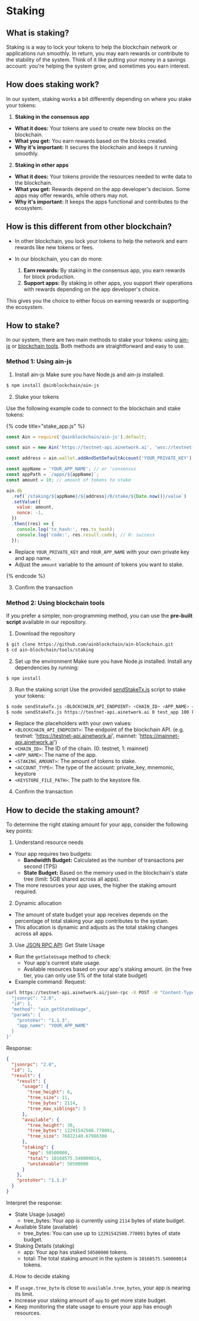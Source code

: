 # Staking

## What is staking?

Staking is a way to lock your tokens to help the blockchain network or applications run smoothly. In return, you may earn rewards or contribute to the stability of the system.
Think of it like putting your money in a savings account: you're helping the system grow, and sometimes you earn interest.

## How does staking work?

In our system, staking works a bit differently depending on where you stake your tokens:

1. **Staking in the consensus app**

- **What it does:** Your tokens are used to create new blocks on the blockchain.
- **What you get:** You earn rewards based on the blocks created.
- **Why it's important:** It secures the blockchain and keeps it running smoothly.

2. **Staking in other apps**

- **What it does:** Your tokens provide the resources needed to write data to the blockchain.
- **What you get:** Rewards depend on the app developer's decision. Some apps may offer rewards, while others may not.
- **Why it's important:** It keeps the apps functional and contributes to the ecosystem.

## How is this different from other blockchain?

- In other blockchain, you lock your tokens to help the network and earn rewards like new tokens or fees.

- In our blockchain, you can do more:
  1. **Earn rewards:** By staking in the consensus app, you earn rewards for block production.
  2. **Support apps:** By staking in other apps, you support their operations with rewards depending on the app developer's choice.

This gives you the choice to either focus on earning rewards or supporting the ecosystem.

## How to stake?

In our system, there are two main methods to stake your tokens: using [ain-js](https://github.com/ainblockchain/ain-js) or [blockchain tools](https://github.com/ainblockchain/ain-blockchain/blob/master/tools/staking/sendStakeTx.js). Both methods are straightforward and easy to use.

### Method 1: Using ain-js

1. Install ain-js
   Make sure you have Node.js and ain-js installed.

```sh
$ npm install @ainblockchain/ain-js
```

2. Stake your tokens

Use the following example code to connect to the blockchain and stake tokens:

{% code title="stake_app.js" %}

```js
const Ain = require('@ainblockchain/ain-js').default;

const ain = new Ain('https://testnet-api.ainetwork.ai', 'wss://testnet-event.ainetwork.ai', 0); // testnet

const address = ain.wallet.addAndSetDefaultAccount('YOUR_PRIVATE_KEY');

const appName = 'YOUR_APP_NAME'; // or 'consensus
const appPath = `/apps/${appName}`;
const amount = 10; // amount of tokens to stake

ain.db
  .ref(`/staking/${appName}/${address}/0/stake/${Date.now()}/value`)
  .setValue({
    value: amount,
    nonce: -1,
  })
  .then((res) => {
    console.log('tx_hash:', res.tx_hash);
    console.log('code:', res.result.code); // 0: success
  });
```

- Replace `YOUR_PRIVATE_KEY` and `YOUR_APP_NAME` with your own private key and app name.
- Adjust the `amount` variable to the amount of tokens you want to stake.

{% endcode %}

3. Confirm the transaction

### Method 2: Using blockchain tools

If you prefer a simpler, non-programming method, you can use the **pre-built script** available in our repository.

1. Download the repository

```sh
$ git clone https://github.com/ainblockchain/ain-blockchain.git
$ cd ain-blockchain/tools/staking
```

2. Set up the environment
   Make sure you have Node.js installed. Install any dependencies by running:

```
$ npm install
```

3. Run the staking script
   Use the provided [sendStakeTx.js](https://github.com/ainblockchain/ain-blockchain/blob/master/tools/staking/sendStakeTx.js) script to stake your tokens:

```sh
$ node sendStakeTx.js <BLOCKCHAIN_API_ENDPOINT> <CHAIN_ID> <APP_NAME> <STAKING_AMOUNT> <ACCOUNT_TYPE> [<KEYSTORE_FILE_PATH>]
$ node sendStakeTx.js https://testnet-api.ainetwork.ai 0 test_app 100 keystore keystore_user.json
```

- Replace the placeholders with your own values:
- `<BLOCKCHAIN_API_ENDPOINT>`: The endpoint of the blockchain API. (e.g. testnet: 'https://testnet-api.ainetwork.ai', mainnet: 'https://mainnet-api.ainetwork.ai')
- `<CHAIN_ID>`: The ID of the chain. (0: testnet, 1: mainnet)
- `<APP_NAME>`: The name of the app.
- `<STAKING_AMOUNT>`: The amount of tokens to stake.
- `<ACCOUNT_TYPE>`: The type of the account: private_key, mnemonic, keystore
- `<KEYSTORE_FILE_PATH>`: The path to the keystore file.

4. Confirm the transaction

## How to decide the staking amount?

To determine the right staking amount for your app, consider the following key points:

1. Understand resource needs

- Your app requires two budgets:
  - **Bandwidth Budget:** Calculated as the number of transactions per second (TPS)
  - **State Budget:** Based on the memory used in the blockchain's state tree (limit: 5GB shared across all apps).
- The more resources your app uses, the higher the staking amount required.

2. Dynamic allocation

- The amount of state budget your app receives depends on the percentage of total staking your app contributes to the systam.
- This allocation is dynamic and adjusts as the total staking changes across all apps.

3. Use [JSON RPC API](https://github.com/ainblockchain/ain-blockchain/blob/master/JSON_RPC_API.md#ain_getstateusage): Get State Usage

- Run the `getSateUsage` method to check:
  - Your app's current state usage.
  - Available resources based on your app's staking amount. (in the free tier, you can only use 5% of the total state budget)
- Example command:
  Request:

```sh
curl https://testnet-api.ainetwork.ai/json-rpc -X POST -H "Content-Type: application/json" -d '{
  "jsonrpc": "2.0",
  "id": 1,
  "method": "ain_getStateUsage",
  "params": {
    "protoVer": "1.1.3",
    "app_name": "YOUR_APP_NAME"
  }
}'
```

Response:

```json
{
  "jsonrpc": "2.0",
  "id": 1,
  "result": {
    "result": {
      "usage": {
        "tree_height": 6,
        "tree_size": 11,
        "tree_bytes": 2114,
        "tree_max_siblings": 5
      },
      "available": {
        "tree_height": 30,
        "tree_bytes": 12291542508.778091,
        "tree_size": 76822140.67986308
      },
      "staking": {
        "app": 50500000,
        "total": 10168575.540000014,
        "unstakeable": 50500000
      }
    },
    "protoVer": "1.1.3"
  }
}
```

Interpret the response:

- State Usage (usage)
  - tree_bytes: Your app is currently using `2114` bytes of state budget.
- Available State (available)
  - tree_bytes: You can use up to `12291542508.778091` bytes of state budget.
- Staking Details (staking)
  - app: Your app has staked `50500000` tokens.
  - total: The total staking amount in the system is `10168575.540000014` tokens.

4. How to decide staking

- If `usage.tree_byte` is close to `available.tree_bytes`, your app is nearing its limit.
- Increase your staking amount of `app` to get more state budget.
- Keep monitoring the state usage to ensure your app has enough resources.
